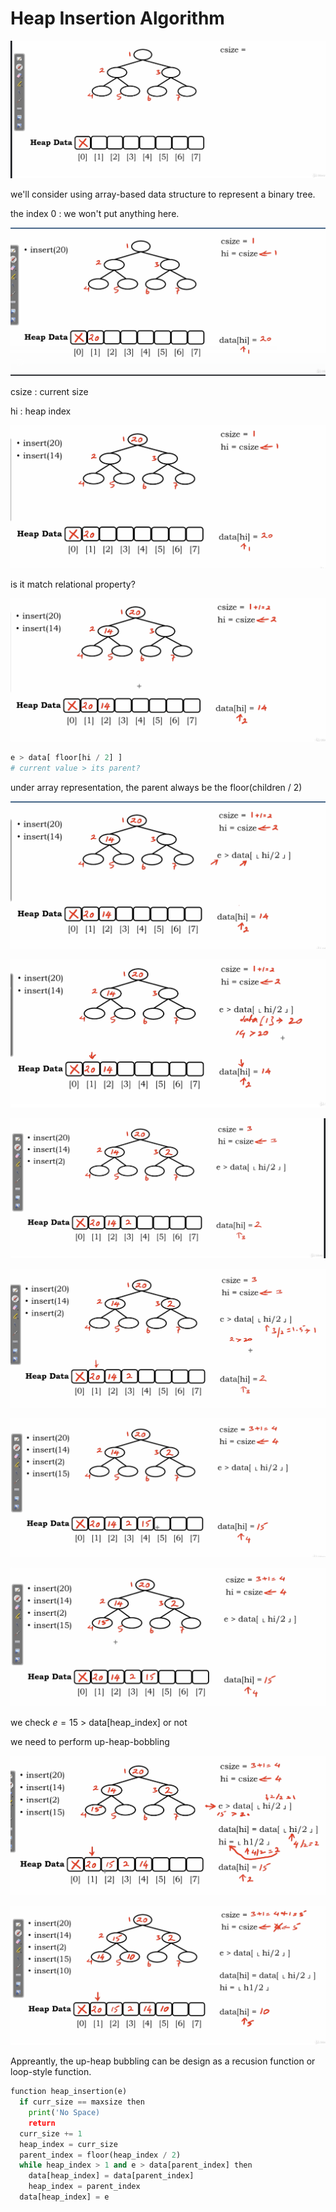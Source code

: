 # Heap Insertion Algorithm

<img src='../assets/220_1.png'></img>

we'll consider using array-based data structure to represent a binary tree.

the index 0 : we won't put anything here.

<img src='../assets/220_2.png'></img>

csize : current size

hi : heap index

<img src='../assets/220_3.png'></img>

is it match relational property?

<img src='../assets/220_4.png'></img>

``` Python
e > data[ floor[hi / 2] ]
# current value > its parent?
```

under array representation, the parent always be the floor(children / 2)

<img src='../assets/220_5.png'></img>

<img src='../assets/220_6.png'></img>

<img src='../assets/220_7.png'></img>

<img src='../assets/220_8.png'></img>

<img src='../assets/220_9.png'></img>

<img src='../assets/220_10.png'></img>

we check $e=15$ > data[heap_index] or not

we need to perform up-heap-bobbling

<img src='../assets/220_11.png'></img>

<img src='../assets/220_12.png'></img>

Appreantly, the up-heap bubbling can be design as a recusion function or loop-style function.

``` Python
function heap_insertion(e)
  if curr_size == maxsize then
    print('No Space)
    return
  curr_size += 1
  heap_index = curr_size
  parent_index = floor(heap_index / 2)
  while heap_index > 1 and e > data[parent_index] then
    data[heap_index] = data[parent_index]
    heap_index = parent_index
  data[heap_index] = e
```
